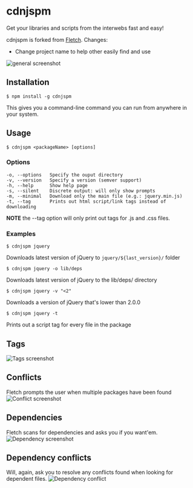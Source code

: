 # cdnjspm

Get your libraries and scripts from the interwebs fast and easy!

cdnjspm is forked from [Fletch](https://github.com/yannvanhalewyn/fletch).
Changes:
* Change project name to help other easily find and use

![general screenshot](http://i.imgur.com/t5qlkVr.png "Screenshot")

## Installation

```
$ npm install -g cdnjspm
```

This gives you a command-line command you can run from anywhere in your system.

## Usage

```
$ cdnjspm <packageName> [options]
```

### Options
    -o, --options	Specify the ouput directory
    -v, --version	Specify a version (semver support)
    -h, --help		Show help page
    -s, --silent	Discrete output: will only show prompts
    -m, --minimal	Download only the main file (e.g.: jquery.min.js)
    -t, --tag		Prints out html script/link tags instead of downloading

**NOTE** the --tag option will only print out tags for .js and .css files.


### Examples
```
$ cdnjspm jquery
```
Downloads latest version of jQuery to `jquery/${last_version}/` folder

```
$ cdnjspm jquery -o lib/deps
```
Downloads latest version of jQuery to the lib/deps/ directory

```
$ cdnjspm jquery -v "<2"
```
Downloads a version of jQuery that's lower than 2.0.0

```
$ cdnjspm jquery -t
```
Prints out a script tag for every file in the package

## Tags
![Tags screenshot](http://i.imgur.com/WEXAeVu.png)

## Conflicts

Fletch prompts the user when multiple packages have been found
![Conflict screenshot](http://i.imgur.com/2JIsNbs.png)

## Dependencies

Fletch scans for dependencies and asks you if you want'em.
![Dependency screenshot](http://i.imgur.com/pBSW5mS.png)

## Dependency conflicts

Will, again, ask you to resolve any conflicts found when looking for dependent
files.
![Dependency conflict](http://i.imgur.com/qZyTxGF.png)
